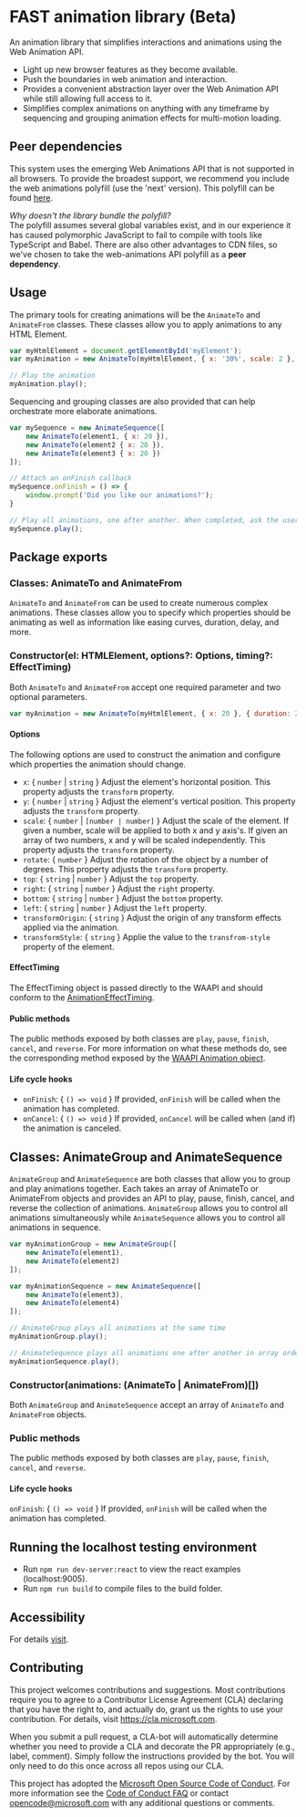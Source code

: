# FAST animation library (Beta)
An animation library that simplifies interactions and animations using the Web Animation API.

* Light up new browser features as they become available.
* Push the boundaries in web animation and interaction.
* Provides a convenient abstraction layer over the Web Animation API while still allowing full access to it.
* Simplifies complex animations on anything with any timeframe by sequencing and grouping animation effects for multi-motion loading.

## Peer dependencies
This system uses the emerging Web Animations API that is not supported in all browsers. To provide the broadest support, we recommend you include the web animations polyfill (use the 'next' version). This polyfill can be found [here](https://cdnjs.com/libraries/web-animations).

*Why doesn't the library bundle the polyfill?*  
The polyfill assumes several global variables exist, and in our experience it has caused polymorphic JavaScript to fail to compile with tools like TypeScript and Babel. There are also other advantages to CDN files, so we've chosen to take the web-animations API polyfill as a **peer dependency**.

## Usage
The primary tools for creating animations will be the `AnimateTo` and `AnimateFrom` classes. These classes allow you to apply animations to any HTML Element.

```javascript
var myHtmlElement = document.getElementById('myElement');
var myAnimation = new AnimateTo(myHtmlElement, { x: '30%', scale: 2 }, { duration: 300, delay: 20 });

// Play the animation
myAnimation.play();
```

Sequencing and grouping classes are also provided that can help orchestrate more elaborate animations.

```javascript
var mySequence = new AnimateSequence([
    new AnimateTo(element1, { x: 20 }),
    new AnimateTo(element2 { x: 20 }),
    new AnimateTo(element3 { x: 20 })
]);

// Attach an onFinish callback
mySequence.onFinish = () => {
    window.prompt('Did you like our animations?');
}

// Play all animations, one after another. When completed, ask the user if they liked the animation sequence.
mySequence.play();
```

## Package exports
### Classes: AnimateTo and AnimateFrom
`AnimateTo` and `AnimateFrom` can be used to create numerous complex animations. These classes allow you to specify which properties should be animating as well as information like easing curves, duration, delay, and more.

### Constructor(el: HTMLElement, options?: Options, timing?: EffectTiming)
Both `AnimateTo` and `AnimateFrom` accept one required parameter and two optional parameters.

```javascript
var myAnimation = new AnimateTo(myHtmlElement, { x: 20 }, { duration: 250 });
```

#### Options
The following options are used to construct the animation and configure which properties the animation should change.

- `x`: { `number` | `string` } Adjust the element's horizontal position. This property adjusts the `transform` property.
- `y`: { `number` | `string` } Adjust the element's vertical position. This property adjusts the `transform` property.
- `scale`: { `number` | `[number | number]` } Adjust the scale of the element. If given a number, scale will be applied to both x and y axis's. If given an array of two numbers, x and y will be scaled independently. This property adjusts the `transform` property. 
- `rotate`: { `number` } Adjust the rotation of the object by a number of degrees. This property adjusts the `transform` property.
- `top`: { `string` | `number` } Adjust the `top` property.
- `right`: { `string` | `number` } Adjust the `right` property.
- `bottom`: { `string` | `number` } Adjust the `bottom` property.
- `left`: { `string` | `number` } Adjust the `left` property.
- `transformOrigin`: { `string` } Adjust the origin of any transform effects applied via the animation.
- `transformStyle`: { `string` } Applie the value to the `transfrom-style` property of the element.

#### EffectTiming
The EffectTiming object is passed directly to the WAAPI and should conform to the [AnimationEffectTiming](https://developer.mozilla.org/en-US/docs/Web/API/AnimationEffectTiming).

#### Public methods
The public methods exposed by both classes are `play`, `pause`, `finish`, `cancel`, and `reverse`. For more information on what these methods do, see the corresponding method exposed by the [WAAPI Animation object](https://developer.mozilla.org/en-US/docs/Web/API/Animation).

#### Life cycle hooks
- `onFinish`: { `() => void` } If provided, `onFinish` will be called when the animation has completed.
- `onCancel`: { `() => void` } If provided, `onCancel` will be called when (and if) the animation is canceled.

## Classes: AnimateGroup and AnimateSequence
`AnimateGroup` and `AnimateSequence` are both classes that allow you to group and play animations together. Each takes an array of AnimateTo or AnimateFrom objects and provides an API to play, pause, finish, cancel, and reverse the collection of animations. `AnimateGroup` allows you to control all animations simultaneously while `AnimateSequence` allows you to control all animations in sequence.

```javascript
var myAnimationGroup = new AnimateGroup([
    new AnimateTo(element1),
    new AnimateTo(element2)
]);

var myAnimationSequence = new AnimateSequence([
    new AnimateTo(element3),
    new AnimateTo(element4)
]);

// AnimateGroup plays all animations at the same time
myAnimationGroup.play();

// AnimateSequence plays all animations one after another in array order
myAnimationSequence.play();
```
### Constructor(animations: (AnimateTo | AnimateFrom)[])
Both `AnimateGroup` and `AnimateSequence` accept an array of `AnimateTo` and `AnimateFrom` objects.

### Public methods
The public methods exposed by both classes are `play`, `pause`, `finish`, `cancel`, and `reverse`.

#### Life cycle hooks
`onFinish`: { `() => void` } If provided, `onFinish` will be called when the animation has completed.

## Running the localhost testing environment
- Run `npm run dev-server:react` to view the react examples (localhost:9005).
- Run `npm run build` to compile files to the build folder.

## Accessibility
For details [visit](https://github.com/Microsoft/fast-animation-library/wiki/Accessibility).

## Contributing
This project welcomes contributions and suggestions.  Most contributions require you to agree to a
Contributor License Agreement (CLA) declaring that you have the right to, and actually do, grant us
the rights to use your contribution. For details, visit https://cla.microsoft.com.

When you submit a pull request, a CLA-bot will automatically determine whether you need to provide
a CLA and decorate the PR appropriately (e.g., label, comment). Simply follow the instructions
provided by the bot. You will only need to do this once across all repos using our CLA.

This project has adopted the [Microsoft Open Source Code of Conduct](https://opensource.microsoft.com/codeofconduct/).
For more information see the [Code of Conduct FAQ](https://opensource.microsoft.com/codeofconduct/faq/) or
contact [opencode@microsoft.com](mailto:opencode@microsoft.com) with any additional questions or comments.
